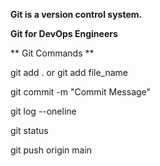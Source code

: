 **Git is a version control system.**

**Git for DevOps Engineers**

** Git Commands **

git add . or git add file_name

git commit -m "Commit Message"

git log --oneline

git status

git push origin main